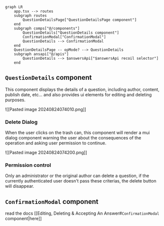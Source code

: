 
```mermaid
graph LR
	app.tsx --> routes
	subgraph routes
		QuestionDetailsPage["QuestionDetailsPage component"]
	end
	subgraph comps["@/components"]
		QuestionDetails["QuestionDetails component"]
		ConfirmationModal["ConfirmationModal"]
		QuestionDetails --> ConfirmationModal
	end
	QuestionDetailsPage -- opMode? --> QuestionDetails
	subgraph ansapi["@/apis"]
		QuestionDetails --> $answersApi["$answersApi recoil selector"]
	end
```

## `QuestionDetails` component

This component displays the details of a question, including author, content,  publish date, etc... and also provides ui elements for editing and deleting purposes.

![[Pasted image 20240824074010.png]]
### Delete Dialog

When the user clicks on the trash can, this component will render a mui dialog component warning the user about the consequences of the operation and asking user permission to continue.

![[Pasted image 20240824074200.png]]

### Permission control

Only an administrator or the original author can delete a question, if the currently authenticated user doesn't pass these criterias, the delete button will disappear.


## `ConfirmationModal` component

read the docs [[Editing, Deleting & Accepting An Answer#`ConfirmationModal` component|here]]

